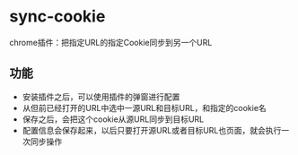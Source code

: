 # sync-cookie
chrome插件：把指定URL的指定Cookie同步到另一个URL

## 功能
- 安装插件之后，可以使用插件的弹窗进行配置
- 从但前已经打开的URL中选中一源URL和目标URL，和指定的cookie名
- 保存之后，会把这个cookie从源URL同步到目标URL
- 配置信息会保存起来，以后只要打开源URL或者目标URL也页面，就会执行一次同步操作
